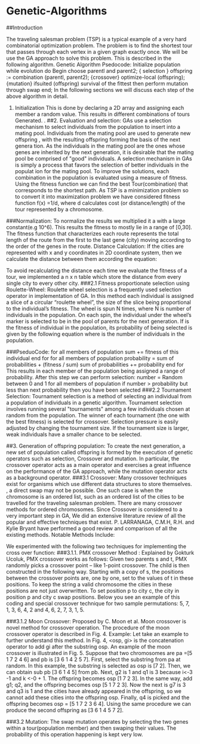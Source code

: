 # Genetic-Algorithms

##Introduction

The traveling salesman problem (TSP) is a typical example of a very hard combinatorial optimization problem. The problem is to find the shortest tour that passes through each vertex in a given graph exactly once.  We will be use the GA approach to solve this problem. This is described in the following algorithm. 
Genetic Algorithm Psedocode:
Initialize population 
while evolution do 
Begin
 	choose parentl and parent2; { selection }
 	offspring := combination (parentl, parent2); 
{crossover} optimize-local (offspring); 
{mutation} ifsuited (offspring)  survival of the fittest 
then perform mutation through swap
 end;
In the following sections we will discuss each step of the above algorithm in detail. 
1. Initialization
This is done by declaring a 2D array and assigning each member a random value. This results in different combinations of tours Generated. . 
##2. Evaluation and selection:
GAs use a selection mechanism to select individuals from the population to insert into a mating pool. Individuals from the mating pool are used to generate new offspring , with the resulting offspring forming the basis of the next genera tion. As the individuals in the mating pool are the ones whose genes are inherited by the next generation, it is desirable that the mating pool be comprised of "good" individuals. A selection mechanism in GAs is simply a process that favors the selection of better individuals in the populat ion for the mating pool.
To improve the solutions, each combination in the population is evaluated using a measure of fitness. Using the fitness function we can find the best Tour(combination) that corresponds to the shortest path. 
As TSP is a minimization problem so to convert it into maximization problem we have considered fitness function f(x) =1/d, where d calculates cost (or distance/length) of the tour represented by a chromosome. 

###Normalization:
To normalize the results we multiplied it a with a large constant(e.g 10^6). This results the fitness to mostly lie in a range of [0,30]. The fitness function that characterizes each route represents the total length of the route from the first to the last gene (city) moving according to the order of the genes in the route.
Distance Calculation:
 If the cities are represented with x and y coordinates in 2D coordinate system, then we calculate the distance between them according the equation: 
 
To avoid recalculating the distance each time we evaluate the fitness of a tour, we implemented a n x n table which store the distance from every single city to every other city. 
###2.1 Fitness proportionate selection using Roulette-Wheel:
Roulette wheel selection is a frequently used selection operator in implementation of GA. In this method each individual is assigned a slice of a circular “roulette wheel”, the size of the slice being proportional to the individual’s fitness. The wheel is spun N times, where N is number of individuals in the population. On each spin, the individual under the wheel’s marker is selected to be in the pool of parents for the next generation.
 If   is the fitness of individual   in the population, its probability of being selected is given by the following equation where   is the number of individuals in the population.
 
###PseduoCode:
for all members of population
    sum += fitness of this individual
end for
for all members of population
    probability = sum of probabilities + (fitness / sum)
    sum of probabilities += probability
end for
This results in each member of the population being assigned a range of probability. After this step we can perform selection:
        number = Random between 0 and 1
        for all members of population
 if number > probability but less than next probability 
                then you have been selected
###2.2 Tournament Selection:
Tournament selection is a method of selecting an individual from a population of individuals in a genetic algorithm. Tournament selection involves running several "tournaments" among a few individuals chosen at random from the population. The winner of each tournament (the one with the best fitness) is selected for crossover. Selection pressure is easily adjusted by changing the tournament size. If the tournament size is larger, weak individuals have a smaller chance to be selected. 

##3. Generation of offspring population:
To create the next generation, a new set of population called offspring is formed by the execution of genetic operators such as selection, Crossover and mutation. In particular, the crossover operator acts as a main operator and exercises a great influence on the performance of the GA approach, while the mutation operator acts as a background operator.
###3.1 Crossover:
Many crossover techniques exist for organisms which use different data structures to store themselves. , a direct swap may not be possible. One such case is when the chromosome is an ordered list, such as an ordered list of the cities to be travelled for the traveling salesman problem. There are many crossover methods for ordered chromosomes. 
Since Crossover is considered to a very important step in GA, We did an extensive literature review of all the popular and effective techniques that exist.
P. LARRANAGA, C.M.H, R.H. and Kylie Bryant have performed a good review and comparison of all the existing methods. Notable Methods Include: 
 

We experimented with the following two techniques for implementing the cross over function:
###3.1.1. PMX crossover Method : 
Explained by Gokturk  Ucoluk, PMX crossover works as follows:
 Given two parents s and t, PMX randomly picks a crossover point – like 1-point crossover. The child is then constructed in the following way. Starting with a copy of s, the positions between the crossover points are, one by one, set to the values of t in these positions. To keep the string a valid chromosome the cities in these positions are not just overwritten. To set position p to city c, the city in position p and city c swap positions. Below you see an example of this coding and special crossover technique for two sample permutations: 5, 7, 1, 3, 6, 4, 2 and 4, 6, 2, 7, 3, 1, 5.
 
###3.1.2 Moon Crossover:
Proposed by C. Moon et al. Moon crossover is novel method for crossover operation. The procedure of the moon crossover operator is described in Fig. 4. 
Example:  Let take an example to further understand this method. In Fig. 4, <osp, gi> is the concatenation operator to add gi after the substring osp. An example of the moon crossover is illustrated in Fig. 5. Suppose that two chromosomes are pa =[5 1 7 2 4 6] and pb is  [3 6 1 4 2 5 7]. First, select the substring from pa at random. In this example, the substring is selected as osp is [7 2]. Then, we can obtain sub pb [3 6 1 4 5] from pb. Next, g2 is 1 and q1 is 3 because i<-3 -1 and k <-0 + 1. The offspring becomes osp [1 7 2 3]. In the same way, add g1; q2, and the offspring becomes osp [5 1 7 2 3]. Now the next is g7 is 3 and q3 is  1 and the cities have already appeared in the offspring, so we cannot add these cities into the offspring osp. Finally, q4 is picked and the offspring becomes osp = [5 1 7 2 3 6 4]. Using the same procedure we can produce the second offspring as [3 6 1 4 5 7 2]. 

 
###3.2 Mutation:
The swap mutation operates by selecting the two genes within a tour(population member) and then swaping their values. The probability of this operation happening is kept very low. 
 
